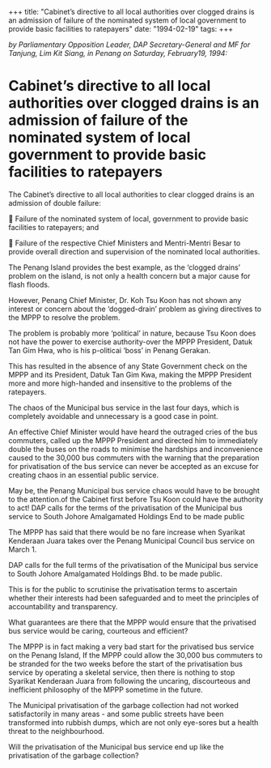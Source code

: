 +++ 
title: "Cabinet’s directive to all local authorities over clogged drains is an admission of failure of the nominated system of local government to provide basic facilities to ratepayers"
date: "1994-02-19"
tags:
+++

_by Parliamentary Opposition Leader, DAP  Secretary-General and MF for Tanjung, Lim Kit Siang, in Penang on Saturday,  February19, 1994:_

# Cabinet’s directive to all local authorities over clogged drains is an admission of failure of the nominated system of local government to provide basic facilities to ratepayers

The Cabinet’s directive to all local authorities to clear clogged drains is an admission of double failure:</u>

	Failure of the  nominated system of local, government to provide basic facilities to ratepayers; and

	Failure of the respective Chief Ministers and Mentri-Mentri Besar to provide overall direction and supervision of the nominated local authorities.

The Penang Island provides the best example, as the ‘clogged drains’ problem on the island, is not only a health concern but a major cause for flash floods.

However, Penang Chief Minister, Dr. Koh Tsu Koon has not shown any interest or concern about the ‘dogged-drain’ problem as giving directives to the MPPP to resolve the problem.

The problem is probably more ‘political’ in nature, because Tsu Koon does not have the power to exercise authority-over the MPPP President, Datuk Tan Gim Hwa, who is his p-oliticai ‘boss’ in Penang Gerakan.

This has resulted in the absence of any State Government check on the MPPP and its President, Datuk Tan Gim Kwa, making the MPPP President more and more high-handed and insensitive to the problems of the ratepayers.

The chaos of the Municipal bus service in the last four days, which is completely avoidable and unnecessary is a good case in point.

An effective Chief Minister would have heard the outraged cries of the bus commuters, called up the MPPP President and directed him to immediately double the buses on the roads to minimise the hardships and inconvenience caused to the 30,000 bus commuters with the warning that the preparation for privatisation of the bus service can never be accepted as an excuse for creating chaos in an essential public service.

May be, the Penang Municipal bus service chaos would have to be brought to the attention.of the Cabinet first before Tsu Koon could have the authority to act!
DAP calls for the terms of the privatisation of the Municipal bus service to South Johore Amalgamated Holdings End to be made public

The MPPP has said that there would be no fare increase when Syarikat Kenderaan Juara takes over the Penang Municipal Council bus service on March 1.

DAP calls for the full terms of the privatisation of the Municipal bus service to South Johore Amalgamated Holdings Bhd. to be made public.

This is for the public to scrutinise the privatisation terms to ascertain whether their interests had been safeguarded and to meet the principles of accountability and transparency.

What guarantees are there that the MPPP would ensure that the privatised bus service would be caring, courteous and efficient?

The MPPP is in fact making a very bad start for the privatised bus service on the Penang Island, If the MPPP could allow the 30,000 bus commuters to be stranded for the two weeks before the start of the privatisation bus service by operating a skeletal service, then there is nothing to stop Syarikat Kenderaan Juara from following the uncaring, discourteous and inefficient philosophy of the MPPP sometime in the future.

The Municipal privatisation of the garbage collection had not worked satisfactorily in many areas - and some public streets have been transformed into rubbish dumps, which are not only eye-sores but a health threat to the neighbourhood.

Will the privatisation of the Municipal bus service end up like the privatisation of the garbage collection?
 
